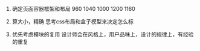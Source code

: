 1. 确定页面容器框架和布局
   960  1040  1000  1200  1160

2. 算大小，精确
   思考css布局和盒子模型来决定怎么标

3. 优先考虑模块的复用
   设计师会在风格上，用户品味上，设计的规律上，有经验的重复
